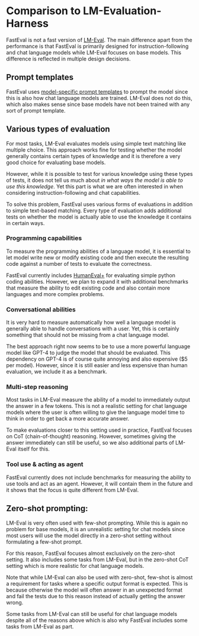 # Comparison to LM-Evaluation-Harness

FastEval is not a fast version of [LM-Eval](https://github.com/EleutherAI/lm-evaluation-harness).
The main difference apart from the performance is that FastEval is primarily designed for instruction-following and chat language models while LM-Eval focuses on base models.
This difference is reflected in multiple design decisions.

## Prompt templates
FastEval uses [model-specific prompt templates](docs/model-type.md) to prompt the model since this is also how chat language models are trained.
LM-Eval does not do this, which also makes sense since base models have not been trained with any sort of prompt template.

## Various types of evaluation
For most tasks, LM-Eval evaluates models using simple text matching like multiple choice.
This approach works fine for testing whether the model generally contains certain types of knowledge and it is therefore a very good choice for evaluating base models.

However, while it is possible to test for various knowledge using these types of tests, it does not tell us much about _in what ways the model is able to use this knowledge_.
Yet this part is what we are often interested in when considering instruction-following and chat capabilities.

To solve this problem, FastEval uses various forms of evaluations in addition to simple text-based matching.
Every type of evaluation adds additional tests on whether the model is actually able to use the knowledge it contains in certain ways.

### Programming capabilities
To measure the programming abilities of a language model, it is essential to let model write new or modify existing code and then execute the resulting code against a number of tests to evaluate the correctness.

FastEval currently includes [HumanEval+](https://github.com/evalplus/evalplus) for evaluating simple python coding abilities.
However, we plan to expand it with additional benchmarks that measure the ability to edit existing code and also contain more languages and more complex problems.

### Conversational abilities
It is very hard to measure automatically how well a language model is generally able to handle conversations with a user.
Yet, this is certainly something that should not be missing from a chat language model.

The best approach right now seems to be to use a more powerful language model like GPT-4 to judge the model that should be evaluated.
This dependency on GPT-4 is of course quite annoying and also expensive ($5 per model).
However, since it is still easier and less expensive than human evaluation, we include it as a benchmark.

### Multi-step reasoning
Most tasks in LM-Eval measure the ability of a model to immediately output the answer in a few tokens.
This is not a realistic setting for chat language models where the user is often willing to give the language model time to think in order to get back a more accurate answer.

To make evaluations closer to this setting used in practice, FastEval focuses on CoT (chain-of-thought) reasoning.
However, sometimes giving the answer immediately can still be useful, so we also additional parts of LM-Eval itself for this.

### Tool use & acting as agent
FastEval currently does not include benchmarks for measuring the ability to use tools and act as an agent.
However, it will contain them in the future and it shows that the focus is quite different from LM-Eval.

## Zero-shot prompting:
LM-Eval is very often used with few-shot prompting.
While this is again no problem for base models, it is an unrealistic setting for chat models since most users will use the model directly in a zero-shot setting without formulating a few-shot prompt.

For this reason, FastEval focuses almost exclusively on the zero-shot setting.
It also includes some tasks from LM-Eval, but in the zero-shot CoT setting which is more realistic for chat language models.

Note that while LM-Eval can also be used with zero-shot, few-shot is almost a requirement for tasks where a specific output format is expected.
This is because otherwise the model will often answer in an unexpected format and fail the tests due to this reason instead of actually getting the answer wrong.

Some tasks from LM-Eval can still be useful for chat language models despite all of the reasons above which is also why FastEval includes some tasks from LM-Eval as part.
